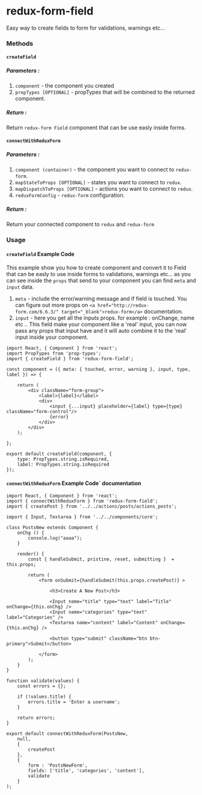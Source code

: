 # redux-form-field
Easy way to create fields to form for validations, warnings etc...

### Methods

#### `createField`
##### Parameters :
1. `component` - the component you created
2. `propTypes [OPTIONAL]` - propTypes that will be combined to the returned component.

##### Return :
Return `redux-form Field` component that can be use easly inside forms.

#### `connectWithReduxForm`
##### Parameters :
1. `component (container)` - the component you want to connect to `redux-form`.
2. `mapStateToProps [OPTIONAL]` - states you want to connect to `redux`.
3. `mapDispatchToProps [OPTIONAL]` - actions you want to connect to `redux`.
4. `reduxFormConfig` - `redux-form` configuration.

##### Return :
Return your connected component to `redux` and `redux-form`


### Usage

#### `createField` Example Code
This example show you how to create component and convert it to Field that can be easly to use inside forms to validations, warnings etc...
as you can see inside the `props` that send to your component you can find `meta` and `input` data.

1. `meta` - include the error/warning message and if field is touched. You can figure out more props on `<a href="http://redux-   form.com/6.6.3/" target="_blank">redux-form</a>` documentation.
2. `input` - here you get all the inputs props. for example : onChange, name etc ..
  This field make your component like a 'real' input, you can now pass any props that input have and it will auto combine it to the 'real' input inside your component.

```JSX
import React, { Component } from 'react';
import PropTypes from 'prop-types';
import { createField } from 'redux-form-field';

const component = ({ meta: { touched, error, warning }, input, type, label }) => {

    return (
        <div className="form-group">
            <label>{label}</label>
            <div>
                <input {...input} placeholder={label} type={type} className="form-control"/>
                {error}
            </div>
        </div>
    );

};

export default createField(component, {
    type: PropTypes.string.isRequired,
    label: PropTypes.string.isRequired
});
```

#### `connectWithReduxForm` Example Code` documentation

```JSX
import React, { Component } from 'react';
import { connectWithReduxForm } from 'redux-form-field';
import { createPost } from '../../actions/posts/actions_posts';

import { Input, Textarea } from '../../components/core';

class PostsNew extends Component {
    onChg () {
        console.log("aaaa");
    }

    render() {
        const { handleSubmit, pristine, reset, submitting }  = this.props;

        return (
            <form onSubmit={handleSubmit(this.props.createPost)} >

                <h3>Create A New Post</h3>

                <Input name="title" type="text" label="Title" onChange={this.onChg} />
                <Input name="categories" type="text" label="Categories" />
                <Textarea name="content" label="Content" onChange={this.onChg} />

                <button type="submit" className="btn btn-primary">Submit</button>

            </form>
        );
    }
}

function validate(values) {
    const errors = {};

    if (!values.title) {
        errors.title = 'Enter a username';
    }

    return errors;
}

export default connectWithReduxForm(PostsNew,
    null,
    {
        createPost
    },
    {
        form : 'PostsNewForm',
        fields: ['title', 'categories', 'content'],
        validate
    }
);
```
